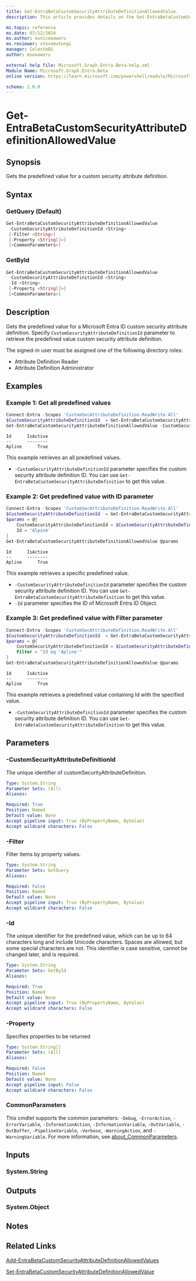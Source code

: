 ```yaml
---
title: Get-EntraBetaCustomSecurityAttributeDefinitionAllowedValue.
description: This article provides details on the Get-EntraBetaCustomSecurityAttributeDefinitionAllowedValue command.

ms.topic: reference
ms.date: 07/12/2024
ms.author: eunicewaweru
ms.reviewer: stevemutungi
manager: CelesteDG
author: msewaweru

external help file: Microsoft.Graph.Entra.Beta-help.xml
Module Name: Microsoft.Graph.Entra.Beta
online version: https://learn.microsoft.com/powershell/module/Microsoft.Graph.Entra.Beta/Get-EntraBetaCustomSecurityAttributeDefinitionAllowedValue

schema: 2.0.0
---
```


# Get-EntraBetaCustomSecurityAttributeDefinitionAllowedValue

## Synopsis

Gets the predefined value for a custom security attribute definition.

## Syntax

### GetQuery (Default)

```powershell
Get-EntraBetaCustomSecurityAttributeDefinitionAllowedValue
 -CustomSecurityAttributeDefinitionId <String>
 [-Filter <String>]
 [-Property <String[]>]
 [<CommonParameters>]
```

### GetById

```powershell
Get-EntraBetaCustomSecurityAttributeDefinitionAllowedValue
 -CustomSecurityAttributeDefinitionId <String>
 -Id <String>
 [-Property <String[]>]
 [<CommonParameters>]
```

## Description

Gets the predefined value for a Microsoft Entra ID custom security attribute definition. Specify `CustomSecurityAttributeDefinitionId` parameter to retrieve the predefined value custom security attribute definition.

The signed-in user must be assigned one of the following directory roles:

- Attribute Definition Reader
- Attribute Definition Administrator

## Examples

### Example 1: Get all predefined values

```powershell
Connect-Entra -Scopes 'CustomSecAttributeDefinition.ReadWrite.All'
$CustomSecurityAttributeDefinitionId  = Get-EntraBetaCustomSecurityAttributeDefinition -Id <attributename_attributedefinition>
Get-EntraBetaCustomSecurityAttributeDefinitionAllowedValue -CustomSecurityAttributeDefinitionId $CustomSecurityAttributeDefinitionId.Id
```

```Output
Id      IsActive
--      --------
Apline      True
```

This example retrieves an all predefined values.

- `-CustomSecurityAttributeDefinitionId` parameter specifies the custom security attribute definition ID. You can use `Get-EntraBetaCustomSecurityAttributeDefinition` to get this value.

### Example 2: Get predefined value with ID parameter

```powershell
Connect-Entra -Scopes 'CustomSecAttributeDefinition.ReadWrite.All'
$CustomSecurityAttributeDefinitionId  = Get-EntraBetaCustomSecurityAttributeDefinition -Id <attributename_attributedefinition>
$params = @{
    CustomSecurityAttributeDefinitionId = $CustomSecurityAttributeDefinitionId.Id
    Id = 'Alpine'
}
Get-EntraBetaCustomSecurityAttributeDefinitionAllowedValue @params
```

```Output
Id      IsActive
--      --------
Apline      True
```

This example retrieves a specific predefined value.

- `-CustomSecurityAttributeDefinitionId` parameter specifies the custom security attribute definition ID. You can use `Get-EntraBetaCustomSecurityAttributeDefinition` to get this value.
- `-Id` parameter specifies the ID of Microsoft Entra ID Object.

### Example 3: Get predefined value with Filter parameter

```powershell
Connect-Entra -Scopes 'CustomSecAttributeDefinition.ReadWrite.All'
$CustomSecurityAttributeDefinitionId  = Get-EntraBetaCustomSecurityAttributeDefinition -Id <attributename_attributedefinition>
$params = @{
    CustomSecurityAttributeDefinitionId = $CustomSecurityAttributeDefinitionId
    Filter = "Id eq 'Apline'"
}
Get-EntraBetaCustomSecurityAttributeDefinitionAllowedValue @params
```

```Output
Id      IsActive
--      --------
Apline      True
```

This example retrieves a predefined value containing Id with the specified value.

- `-CustomSecurityAttributeDefinitionId` parameter specifies the custom security attribute definition ID. You can use `Get-EntraBetaCustomSecurityAttributeDefinition` to get this value.

## Parameters

### -CustomSecurityAttributeDefinitionId

The unique identifier of customSecurityAttributeDefinition.

```yaml
Type: System.String
Parameter Sets: (All)
Aliases:

Required: True
Position: Named
Default value: None
Accept pipeline input: True (ByPropertyName, ByValue)
Accept wildcard characters: False
```

### -Filter

Filter items by property values.

```yaml
Type: System.String
Parameter Sets: GetQuery
Aliases:

Required: False
Position: Named
Default value: None
Accept pipeline input: True (ByPropertyName, ByValue)
Accept wildcard characters: False
```

### -Id

The unique identifier for the predefined value, which can be up to 64 characters long and include Unicode characters. Spaces are allowed, but some special characters are not. This identifier is case sensitive, cannot be changed later, and is required.

```yaml
Type: System.String
Parameter Sets: GetById
Aliases:

Required: True
Position: Named
Default value: None
Accept pipeline input: True (ByPropertyName, ByValue)
Accept wildcard characters: False
```

### -Property

Specifies properties to be returned

```yaml
Type: System.String[]
Parameter Sets: (All)
Aliases:

Required: False
Position: Named
Default value: None
Accept pipeline input: False
Accept wildcard characters: False
```

### CommonParameters

This cmdlet supports the common parameters: `-Debug`, `-ErrorAction`, `-ErrorVariable`, `-InformationAction`, `-InformationVariable`, `-OutVariable`, `-OutBuffer`, `-PipelineVariable`, `-Verbose`, `-WarningAction`, and `-WarningVariable`. For more information, see [about_CommonParameters](https://go.microsoft.com/fwlink/?LinkID=113216).

## Inputs

### System.String

## Outputs

### System.Object

## Notes

## Related Links

[Add-EntraBetaCustomSecurityAttributeDefinitionAllowedValues](Add-EntraBetaCustomSecurityAttributeDefinitionAllowedValues.md)

[Set-EntraBetaCustomSecurityAttributeDefinitionAllowedValue](Set-EntraBetaCustomSecurityAttributeDefinitionAllowedValue.md)
